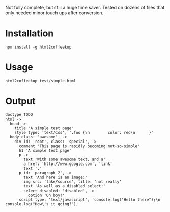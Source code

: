 Not fully complete, but still a huge time saver. Tested on dozens of files that only needed minor touch ups after conversion.

# Installation

```
npm install -g html2coffeekup
```

# Usage

```
html2coffeekup test/simple.html
```

# Output

```
doctype TODO
html ->
  head ->
    title 'A simple test page'
    style type: 'text/css', '.foo {\n        color: red\n      }'
  body class: 'awesome', ->
    div id: 'root', class: 'special', ->
      comment 'This page is rapidly becoming not-so-simple'
      h1 'A simple test page'
      p ->
        text 'With some awesome text, and a'
        a href: 'http://www.google.com', 'link'
        text '.'
      p id: 'paragraph_2', ->
        text 'And here is an image:'
        img src: 'fake/source', title: 'not really'
        text 'As well as a disabled select:'
        select disabled: 'disabled', ->
          option 'Oh boy!'
      script type: 'text/javascript', 'console.log("Hello there");\n        console.log("How\'s it going?");
```
